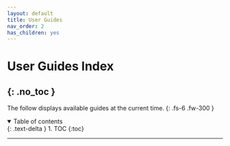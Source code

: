 ```yaml
---
layout: default
title: User Guides
nav_order: 2
has_children: yes
---
```


# User Guides Index
{: .no_toc }
---
The follow displays available guides at the current time.
{: .fs-6 .fw-300 }

<details open markdown="block">
  <summary>
    Table of contents
  </summary>
  {: .text-delta }
1. TOC
{:toc}
</details>

---